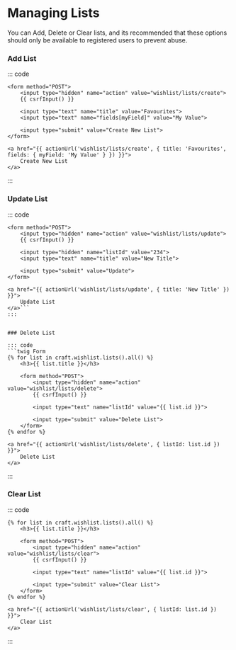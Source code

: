 # Managing Lists

You can Add, Delete or Clear lists, and its recommended that these options should only be available to registered users to prevent abuse.

### Add List

::: code
```twig Form
<form method="POST">
    <input type="hidden" name="action" value="wishlist/lists/create">
    {{ csrfInput() }}

    <input type="text" name="title" value="Favourites">
    <input type="text" name="fields[myField]" value="My Value">

    <input type="submit" value="Create New List">
</form>
```

```twig URL
<a href="{{ actionUrl('wishlist/lists/create', { title: 'Favourites', fields: { myField: 'My Value' } }) }}">
    Create New List
</a>
```
:::

### Update List

::: code
```twig Form
<form method="POST">
    <input type="hidden" name="action" value="wishlist/lists/update">
    {{ csrfInput() }}

    <input type="hidden" name="listId" value="234">
    <input type="text" name="title" value="New Title">

    <input type="submit" value="Update">
</form>
```

```twig URL
<a href="{{ actionUrl('wishlist/lists/update', { title: 'New Title' }) }}">
    Update List
</a>```
:::


### Delete List

::: code
```twig Form
{% for list in craft.wishlist.lists().all() %}
    <h3>{{ list.title }}</h3>

    <form method="POST">
        <input type="hidden" name="action" value="wishlist/lists/delete">
        {{ csrfInput() }}

        <input type="text" name="listId" value="{{ list.id }}">

        <input type="submit" value="Delete List">
    </form>
{% endfor %}
```

```twig URL
<a href="{{ actionUrl('wishlist/lists/delete', { listId: list.id }) }}">
    Delete List
</a>
```
:::


### Clear List

::: code
```twig Form
{% for list in craft.wishlist.lists().all() %}
    <h3>{{ list.title }}</h3>

    <form method="POST">
        <input type="hidden" name="action" value="wishlist/lists/clear">
        {{ csrfInput() }}

        <input type="text" name="listId" value="{{ list.id }}">

        <input type="submit" value="Clear List">
    </form>
{% endfor %}
```

```twig URL
<a href="{{ actionUrl('wishlist/lists/clear', { listId: list.id }) }}">
    Clear List
</a>
```
:::
